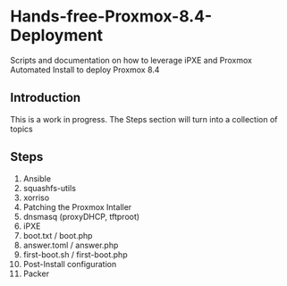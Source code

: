 # Hands-free-Proxmox-8.4-Deployment
Scripts and documentation on how to leverage iPXE and Proxmox Automated Install to deploy Proxmox 8.4

## Introduction
This is a work in progress.  The Steps section will turn into a collection of topics

## Steps
1. Ansible
3. squashfs-utils
4. xorriso
5. Patching the Proxmox Intaller
6. dnsmasq (proxyDHCP, tftproot)
7. iPXE
8. boot.txt / boot.php
9. answer.toml / answer.php
10. first-boot.sh / first-boot.php
11. Post-Install configuration
12. Packer
